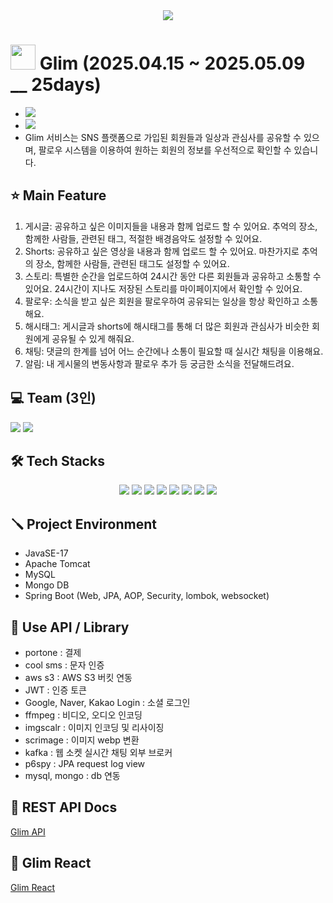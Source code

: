 <div align= "center">
    <img src="https://capsule-render.vercel.app/api?type=waving&color=gradient&height=180&text=Glim&animation=&fontColor=ffffff&fontSize=40" />
</div>

#  <img style="width:40px;" src="https://github.com/user-attachments/assets/3b8eaa31-214a-4608-bdbf-a3c6ef35ebe1"/>  Glim (2025.04.15 ~ 2025.05.09 __ 25days)
- <img src="https://github.com/user-attachments/assets/2bbdb696-d14f-4de7-87db-eadf1ca06ca8" />
- <img src="https://github.com/user-attachments/assets/c5b6213c-7d1d-40de-b9ee-cf20b774b429" />
-  Glim 서비스는 SNS 플랫폼으로 가입된 회원들과 일상과 관심사를 공유할 수 있으며, 팔로우 시스템을 이용하여 원하는 회원의 정보를 우선적으로 확인할 수 있습니다.

## ⭐ Main Feature
1. 게시글: 공유하고 싶은 이미지들을 내용과 함께 업로드 할 수 있어요. 추억의 장소, 함께한 사람들, 관련된 태그, 적절한 배경음악도 설정할 수 있어요.
2. Shorts: 공유하고 싶은 영상을 내용과 함께 업로드 할 수 있어요. 마찬가지로 추억의 장소, 함께한 사람들, 관련된 태그도 설정할 수 있어요.
3. 스토리: 특별한 순간을 업로드하여 24시간 동안 다른 회원들과 공유하고 소통할 수 있어요. 24시간이 지나도 저장된 스토리를 마이페이지에서 확인할 수 있어요.
4. 팔로우: 소식을 받고 싶은 회원을 팔로우하여 공유되는 일상을 항상 확인하고 소통해요.
5. 해시태그: 게시글과 shorts에 해시태그를 통해 더 많은 회원과 관심사가 비슷한 회원에게 공유될 수 있게 해줘요.
6. 채팅: 댓글의 한계를 넘어 어느 순간에나 소통이 필요할 때 실시간 채팅을 이용해요.
7. 알림: 내 게시물의 변동사항과 팔로우 추가 등 궁금한 소식을 전달해드려요.
   

## 💻 Team (3인)
<a href="https://github.com/WOWOW0wOw"><img src="https://img.shields.io/badge/WOWOW0wOw-181717?style=for-the-badge&logo=github&logoColor=white"></a>
<a href="https://github.com/skrudKim"><img src="https://img.shields.io/badge/skrudKim-181717?style=for-the-badge&logo=github&logoColor=white"></a>


## 🛠️ Tech Stacks
<div align=center> 
  <img src="https://img.shields.io/badge/java-007396?style=for-the-badge&logo=java&logoColor=white"> 
  <img src="https://img.shields.io/badge/mysql-4479A1?style=for-the-badge&logo=mysql&logoColor=white"> 
  <img src="https://img.shields.io/badge/mongodb-4479A1?style=for-the-badge&logo=mongodb&logoColor=white"> 
  <img src="https://img.shields.io/badge/apache tomcat-F8DC75?style=for-the-badge&logo=apachetomcat&logoColor=white">
  <img src="https://img.shields.io/badge/github-181717?style=for-the-badge&logo=github&logoColor=white">
  <img src="https://img.shields.io/badge/git-F05032?style=for-the-badge&logo=git&logoColor=white">
  <img src="https://img.shields.io/badge/spring-4F2D1A?style=for-the-badge&logo=spring&logoColor=white">
  <img src="https://img.shields.io/badge/springboot-4F2D1A?style=for-the-badge&logo=springboot&logoColor=white">
  <br>
</div>

## 🪛 Project Environment
- JavaSE-17
- Apache Tomcat
- MySQL
- Mongo DB
- Spring Boot (Web, JPA, AOP, Security, lombok, websocket)
    
## 🔧 Use API / Library
- portone : 결제
- cool sms : 문자 인증
- aws s3 : AWS S3 버킷 연동
- JWT : 인증 토큰
- Google, Naver, Kakao Login : 소셜 로그인
- ffmpeg : 비디오, 오디오 인코딩
- imgscalr : 이미지 인코딩 및 리사이징
- scrimage : 이미지 webp 변환
- kafka : 웹 소켓 실시간 채팅 외부 브로커
- p6spy : JPA request log view
- mysql, mongo : db 연동

## 🔗 REST API Docs
[Glim API](https://greenyeonmi.notion.site/Glim-API-1e0e74df681080ce8c96c67df0d17b80?pvs=4)

## 🔗 Glim React 
[Glim React](https://github.com/Dev-RiQ/Glim_React)
